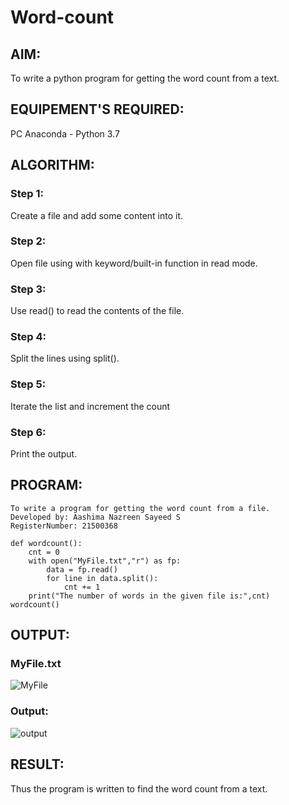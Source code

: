 # Word-count
## AIM:
To write a python program for getting the word count from a text.

## EQUIPEMENT'S REQUIRED: 
PC
Anaconda - Python 3.7

## ALGORITHM: 
### Step 1:
Create a file and add some content into it.
### Step 2: 
Open file using with keyword/built-in function in read mode.
### Step 3: 
Use read() to read the contents of the file.
### Step 4:  
Split the lines using split().
### Step 5: 
Iterate the list and increment the count
### Step 6:
Print the output.

## PROGRAM:
```
To write a program for getting the word count from a file.
Developed by: Aashima Nazreen Sayeed S
RegisterNumber: 21500368

def wordcount():
    cnt = 0
    with open("MyFile.txt","r") as fp:
        data = fp.read()
        for line in data.split():
            cnt += 1
    print("The number of words in the given file is:",cnt)
wordcount()
```

## OUTPUT:
### MyFile.txt
![MyFile](https://user-images.githubusercontent.com/93427086/153130605-800df2b3-c476-413c-b85c-512547cae752.png)

### Output:
![output](https://user-images.githubusercontent.com/93427086/153130618-2fdb5469-9e15-4224-b9c7-cf732fd8331c.png)



## RESULT:
Thus the program is written to find the word count from a text.
